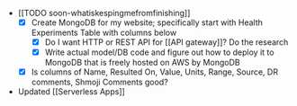   * [[TODO soon-whatiskespingmefromfinishing]]
    * [x] Create MongoDB for my website; specifically start with Health Experiments Table with columns below
      * [x] Do I want HTTP or REST API for [[API gateway]]? Do the research
      * [x] Write actual model/DB code and figure out how to deploy it to MongoDB that is freely hosted on AWS by MongoDB
    * [x] Is columns of Name, Resulted On, Value, Units, Range, Source, DR comments, Shmoji Comments good?
  * Updated [[Serverless Apps]]
